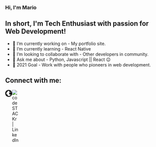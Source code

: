 ### Hi, I'm Mario

## In short, I'm Tech Enthusiast with passion for Web Development!
- 🔭 I’m currently working on - My portfolio site.
- 🌱 I’m currently learning - React Native
- 👯 I’m looking to collaborate with - Other developers in community.
- 💬 Ask me about - Python, Javascript || React 😉
- 🥅 2021 Goal - Work with people who pioneers in web development.


## Connect with me:
[<img align="left" alt="codeSTACKr.com" width="22px" src="https://raw.githubusercontent.com/iconic/open-iconic/master/svg/globe.svg" />][website]
[<img align="left" alt="codeSTACKr | LinkedIn" width="22px" src="https://cdn.jsdelivr.net/npm/simple-icons@v3/icons/linkedin.svg" />][linkedin]
<br />

[website]: https://mariourban.net
[linkedin]: https://www.linkedin.com/in/mariourban83/
